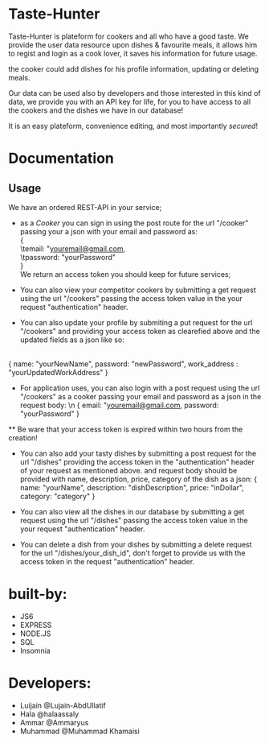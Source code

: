 # Taste-Hunter

Taste-Hunter is plateform for cookers and all who have a good taste. We provide the user data resource upon dishes & favourite meals, it allows him to regist and login as a cook lover,
it saves his information for future usage.

the cooker could add dishes for his profile information, updating or deleting meals. 

Our data can be used also by developers and those interested in this kind of data, we provide you with an API key for life, for you to have access to all the cookers and the dishes we have in our database! 

It is an easy plateform, convenience editing, and most importantly *secured*!


# Documentation
## Usage
We have an ordered REST-API in your service;

* as a *Cooker* you can sign in using the post route for the url "/cooker" passing your a json with your email and password as:  
{  
 \\temail: "youremail@gmail.com,  
 \\tpassword: "yourPassword"  
}  
We return an access token you should keep for future services;

- You can also view your competitor cookers by submitting a get request using the url "/cookers" passing the access token value in the your request "authentication" header.  

- You can also update your profile by submiting a put request for the url "/cookers" and providing your access token as clearefied above and the updated fields as a json like so:
<br/>
{
  name: "yourNewName", 
  password: "newPassword", 
  work_address : "yourUpdatedWorkAddress" 
}

- For application uses, you can also login with a post request using the url "/cookers" as a cooker passing your email and password as a json in the request body:
\n
{
  email: "youremail@gmail.com,
  password: "yourPassword"
}

** Be ware that your access token is expired within two hours from the creation!

- You can also add your tasty dishes by submitting a post request for the url "/dishes" providing the access token in the "authentication" header of your request as mentioned above. and request body should be provided with name, description, price, category of the dish as a json:
{
  name: "yourName",
  description: "dishDescription", 
  price: "inDollar", 
  category: "category"
}

- You can also view all the dishes in our database by submitting a get request using the url "/dishes" passing the access token value in the your request "authentication" header.

- You can delete a dish from your dishes by submitting a delete request for the url "/dishes/your_dish_id", don't forget to provide us with the access token in the request "authentication" header.




# built-by:
- JS6
- EXPRESS
- NODE.JS
- SQL
- Insomnia

# Developers:
- Luijain @Lujain-AbdUllatif
- Hala @halaassaly
- Ammar @Ammaryus
- Muhammad @Muhammad Khamaisi
